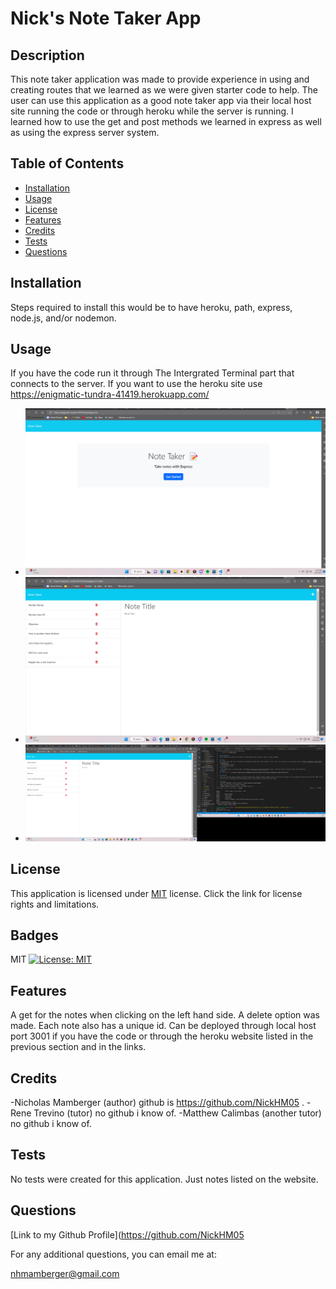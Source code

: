 # Nick's Note Taker App

## Description
This note taker application was made to provide experience in using and creating routes that we learned as we were given starter code to help. The user can use this application as a good note taker app via their local host site running the code or through heroku while the server is running. I learned how to use the get and post methods we learned in express as well as using the express server system. 
## Table of Contents
  - [Installation](#installation)
  - [Usage](#usage)
  - [License](#license)
  - [Features](#features)
  - [Credits](#credits)
  - [Tests](#tests)
  - [Questions](#questions)

## Installation
Steps required to install this would be to have heroku, path, express, node.js, and/or nodemon.

## Usage
If you have the code run it through The Intergrated Terminal part that connects to the server. If you want to use the heroku site use https://enigmatic-tundra-41419.herokuapp.com/
- ![Screenshot of the heroku note taker app page](./Assets/Screenshot%20(240).png)
- ![Screenshot of the heroku app opened](./Assets/Screenshot%20(241).png)
- ![Screenshot of the localhost3001 website being used](./Assets/Screenshot%20(242).png)
## License 
  This application is licensed under [MIT](https://opensource.org/licenses/MIT) license. Click the link for license rights and limitations.
## Badges
MIT [![License: MIT](https://img.shields.io/badge/License-MIT-yellow.svg)](https://opensource.org/licenses/MIT)

## Features
A get for the notes when clicking on the left hand side. A delete option was made. Each note also has a unique id. Can be deployed through local host port 3001 if you have the code or through the heroku website listed in the previous section and in the links. 

## Credits
-Nicholas Mamberger (author) github is https://github.com/NickHM05 . 
-Rene Trevino (tutor) no github i know of. 
-Matthew Calimbas (another tutor) no github i know of.

## Tests
No tests were created for this application. Just notes listed on the website. 

## Questions
[Link to my Github Profile](https://github.com/NickHM05

For any additional questions, you can email me at:

nhmamberger@gmail.com
